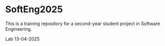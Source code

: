 # SoftEng2025

This is a training repository for a second-year student project in Software Engineering.

Lab 13-04-2025